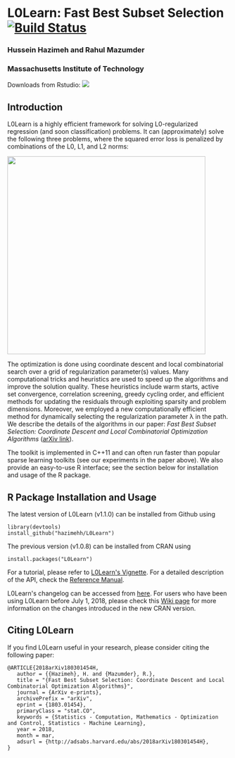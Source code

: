 # L0Learn: Fast Best Subset Selection [![Build Status](https://travis-ci.org/hazimehh/L0Learn.svg?branch=master)](https://travis-ci.org/hazimehh/L0Learn) 
### Hussein Hazimeh and Rahul Mazumder 
### Massachusetts Institute of Technology

Downloads from Rstudio: [![](https://cranlogs.r-pkg.org/badges/grand-total/L0Learn)](https://cran.rstudio.com/web/packages/L0Learn/index.html)



## Introduction
L0Learn is a highly efficient framework for solving L0-regularized regression (and soon classification) problems. It can (approximately) solve the following three problems, where the squared error loss is penalized by combinations of the L0, L1, and L2 norms:

<img src="https://github.com/hazimehh/L0Learn/blob/master/misc/regeqs.png" width = 450>


The optimization is done using coordinate descent and local combinatorial search over a grid of regularization parameter(s) values. Many computational tricks and heuristics are used to speed up the algorithms and improve the solution quality. These heuristics include warm starts, active set convergence, correlation screening, greedy cycling order, and efficient methods for updating the residuals through exploiting sparsity and problem dimensions. Moreover, we employed a new computationally efficient method for dynamically selecting the regularization parameter λ in the path. We describe the details of the algorithms in our paper: *Fast Best Subset Selection: Coordinate Descent and Local Combinatorial Optimization Algorithms* ([arXiv link](https://arxiv.org/abs/1803.01454)). 

The toolkit is implemented in C++11 and can often run faster than popular sparse learning toolkits (see our experiments in the paper above). We also provide an easy-to-use R interface; see the section below for installation and usage of the R package.

## R Package Installation and Usage
The latest version of L0Learn (v1.1.0) can be installed from Github using
```{R}
library(devtools)
install_github("hazimehh/L0Learn")
```
The previous version (v1.0.8) can be installed from CRAN using
```{R}
install.packages("L0Learn")
```
For a tutorial, please refer to [L0Learn's Vignette](http://www.mit.edu/~hazimeh/L0Learn-vignette.html). For a detailed description of the API, check the [Reference Manual](https://cran.r-project.org/web/packages/L0Learn/L0Learn.pdf).

L0Learn's changelog can be accessed from [here](https://github.com/hazimehh/L0Learn/blob/master/chagelog). For users who have been using L0Learn before July 1, 2018, please check this [Wiki page](https://github.com/hazimehh/L0Learn/wiki/Note-for-previous-users) for more information on the changes introduced in the new CRAN version.

## Citing L0Learn
If you find L0Learn useful in your research, please consider citing the following paper:
```
@ARTICLE{2018arXiv180301454H,
   author = {{Hazimeh}, H. and {Mazumder}, R.},
   title = "{Fast Best Subset Selection: Coordinate Descent and Local Combinatorial Optimization Algorithms}",
   journal = {ArXiv e-prints},
   archivePrefix = "arXiv",
   eprint = {1803.01454},
   primaryClass = "stat.CO",
   keywords = {Statistics - Computation, Mathematics - Optimization and Control, Statistics - Machine Learning},
   year = 2018,
   month = mar,
   adsurl = {http://adsabs.harvard.edu/abs/2018arXiv180301454H},
}
```
